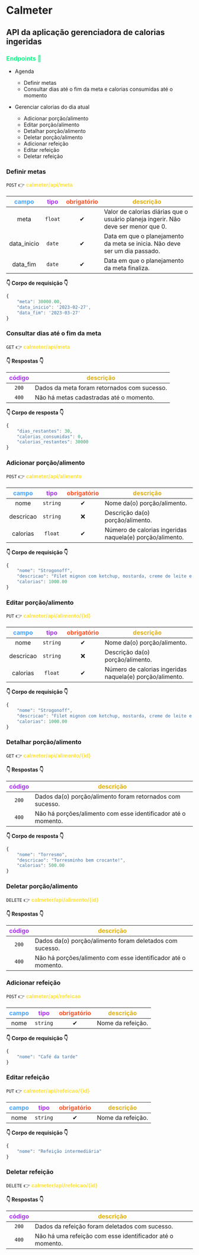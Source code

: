 # Calmeter

## API da aplicação gerenciadora de calorias ingeridas

### <font color="#00FF85">Endpoints 📖</font>

- Agenda
    - Definir metas
    - Consultar dias até o fim da meta e calorias consumidas até o momento
    
- Gerenciar calorias do dia atual
    - Adicionar porção/alimento
    - Editar porção/alimento
    - Detalhar porção/alimento
    - Deletar porção/alimento
    - Adicionar refeição
    - Editar refeição
    - Deletar refeição

### Definir metas

`POST` 👉 <font color="#fce03f">**calmeter/api/meta**</font>

| <font color="#47a3ff">campo</font> | <font color="#aa31f5">tipo</font> | <font color="#ff5226">obrigatório</font> | <font color="#e0af0d">descrição</font> |
|:-----:|:----:|:-----------:|-----------|
| meta | `float` | ✔ | Valor de calorias diárias que o usuário planeja ingerir. Não deve ser menor que 0. 
| data_inicio | `date` | ✔ | Data em que o planejamento da meta se inicia. Não deve ser um dia passado.
| data_fim | `date` | ✔ | Data em que o planejamento da meta finaliza.

**👇 Corpo de requisição 👇**

```js
{
    "meta": 30000.00,
    "data_inicio": '2023-02-27',
    "data_fim": '2023-03-27'
}
```

### Consultar dias até o fim da meta

`GET` 👉 <font color="#fce03f">**calmeter/api/meta**</font>

**👇 Respostas 👇**

| <font color="#aa31f5">código</font> | <font color="#e0af0d">descrição</font> |
|:------:|-----------|
| `200` | Dados da meta foram retornados com sucesso.
| `400` | Não há metas cadastradas até o momento.

**👇 Corpo de resposta 👇**

```js
{
    "dias_restantes": 30,
    "calorias_consumidas": 0,
    "calorias_restantes": 30000
}
```

### Adicionar porção/alimento

`POST` 👉 <font color="#fce03f">**calmeter/api/alimento**</font>

| <font color="#47a3ff">campo</font> | <font color="#aa31f5">tipo</font> | <font color="#ff5226">obrigatório</font> | <font color="#e0af0d">descrição</font> |
|:-----:|:----:|:-----------:|-----------|
| nome | `string` | ✔ | Nome da(o) porção/alimento.
| descricao | `string` | ❌ | Descrição da(o) porção/alimento.
| calorias | `float` | ✔ | Número de calorias ingeridas naquela(e) porção/alimento.

**👇 Corpo de requisição 👇**

```js
{
    "nome": "Strogonoff",
    "descricao": "Filet mignon com ketchup, mostarda, creme de leite e champignon",
    "calorias": 1000.00
}
```

### Editar porção/alimento

`PUT` 👉 <font color="#fce03f">**calmeter/api/alimento/{id}**</font>

| <font color="#47a3ff">campo</font> | <font color="#aa31f5">tipo</font> | <font color="#ff5226">obrigatório</font> | <font color="#e0af0d">descrição</font> |
|:-----:|:----:|:-----------:|-----------|
| nome | `string` | ✔ | Nome da(o) porção/alimento.
| descricao | `string` | ❌ | Descrição da(o) porção/alimento.
| calorias | `float` | ✔ | Número de calorias ingeridas naquela(e) porção/alimento.

**👇 Corpo de requisição 👇**

```js
{
    "nome": "Strogonoff",
    "descricao": "Filet mignon com ketchup, mostarda, creme de leite e champignon",
    "calorias": 1000.00
}
```

### Detalhar porção/alimento

`GET` 👉 <font color="#fce03f">**calmeter/api/alimento/{id}**</font>

**👇 Respostas 👇**

| <font color="#aa31f5">código</font> | <font color="#e0af0d">descrição</font> |
|:------:|-----------|
| `200` | Dados da(o) porção/alimento foram retornados com sucesso.
| `400` | Não há porções/alimento com esse identificador até o momento.

**👇 Corpo de resposta 👇**

```js
{
    "nome": "Torresmo",
    "descricao": "Torresminho bem crocante!",
    "calorias": 500.00
}
```

### Deletar porção/alimento

`DELETE` 👉 <font color="#fce03f">**calmeter/api/alimento/{id}**</font>

**👇 Respostas 👇**

| <font color="#aa31f5">código</font> | <font color="#e0af0d">descrição</font> |
|:------:|-----------|
| `200` | Dados da(o) porção/alimento foram deletados com sucesso.
| `400` | Não há porções/alimento com esse identificador até o momento.

### Adicionar refeição

`POST` 👉 <font color="#fce03f">**calmeter/api/refeicao**</font>

| <font color="#47a3ff">campo</font> | <font color="#aa31f5">tipo</font> | <font color="#ff5226">obrigatório</font> | <font color="#e0af0d">descrição</font> |
|:-----:|:----:|:-----------:|-----------|
| nome | `string` | ✔ | Nome da refeição.

**👇 Corpo de requisição 👇**

```js
{
    "nome": "Café da tarde"
}
```

### Editar refeição

`PUT` 👉 <font color="#fce03f">**calmeter/api/refeicao/{id}**</font>

| <font color="#47a3ff">campo</font> | <font color="#aa31f5">tipo</font> | <font color="#ff5226">obrigatório</font> | <font color="#e0af0d">descrição</font> |
|:-----:|:----:|:-----------:|-----------|
| nome | `string` | ✔ | Nome da refeição.

**👇 Corpo de requisição 👇**

```js
{
    "nome": "Refeição intermediária"
}
```

### Deletar refeição 

`DELETE` 👉 <font color="#fce03f">**calmeter/api/refeicao/{id}**</font>

**👇 Respostas 👇**

| <font color="#aa31f5">código</font> | <font color="#e0af0d">descrição</font> |
|:------:|-----------|
| `200` | Dados da refeição foram deletados com sucesso.
| `400` | Não há uma refeição com esse identificador até o momento.
